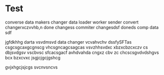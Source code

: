 # Test
converse
data
makers
changer
data
loader
worker
sender
convert
changerxczvvhb,n
done
changess
commiter
changesdsf
doneds
comp
data
sdf

jgfdkhhg
darta
vsvdmsvd
data
changer
vcvahvchv
 dssfySFTas
csgcsgcaxgcgnscg
vhcsgncagcsagcas
vsvzhhsvdxc
xbzxcbzcxczv cs
dbjsvdgsv
vscbvsc
sfcacsgacf
avhdvahda
cngxz cbv zc
chcscsgvdvdshgvs
 bcx bzxcvxc
jsgjcjgcjgshcg

gvjxhgcjsjcgs
svcnvsncvs

